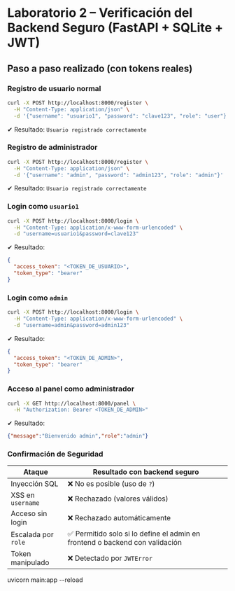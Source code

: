 # Laboratorio 2 – Verificación del Backend Seguro (FastAPI + SQLite + JWT)

## Paso a paso realizado (con tokens reales)


### Registro de usuario normal

```bash
curl -X POST http://localhost:8000/register \
  -H "Content-Type: application/json" \
  -d '{"username": "usuario1", "password": "clave123", "role": "user"}'
```

✔ Resultado: `Usuario registrado correctamente`


### Registro de administrador

```bash
curl -X POST http://localhost:8000/register \
  -H "Content-Type: application/json" \
  -d '{"username": "admin", "password": "admin123", "role": "admin"}'
```

✔ Resultado: `Usuario registrado correctamente`


### Login como `usuario1`

```bash
curl -X POST http://localhost:8000/login \
  -H "Content-Type: application/x-www-form-urlencoded" \
  -d "username=usuario1&password=clave123"
```

✔ Resultado:

```json
{
  "access_token": "<TOKEN_DE_USUARIO>",
  "token_type": "bearer"
}
```


### Login como `admin`

```bash
curl -X POST http://localhost:8000/login \
  -H "Content-Type: application/x-www-form-urlencoded" \
  -d "username=admin&password=admin123"
```

✔ Resultado:

```json
{
  "access_token": "<TOKEN_DE_ADMIN>",
  "token_type": "bearer"
}
```


### Acceso al panel como administrador

```bash
curl -X GET http://localhost:8000/panel \
  -H "Authorization: Bearer <TOKEN_DE_ADMIN>"
```

✔ Resultado:

```json
{"message":"Bienvenido admin","role":"admin"}
```


### Confirmación de Seguridad

| Ataque              | Resultado con backend seguro                                                |
| ------------------- | --------------------------------------------------------------------------- |
| Inyección SQL       | ❌ No es posible (uso de `?`)                                                |
| XSS en `username`   | ❌ Rechazado (valores válidos)                                               |
| Acceso sin login    | ❌ Rechazado automáticamente                                                 |
| Escalada por `role` | ✅ Permitido solo si lo define el admin en frontend o backend con validación |
| Token manipulado    | ❌ Detectado por `JWTError`                                                  |

uvicorn main:app --reload
